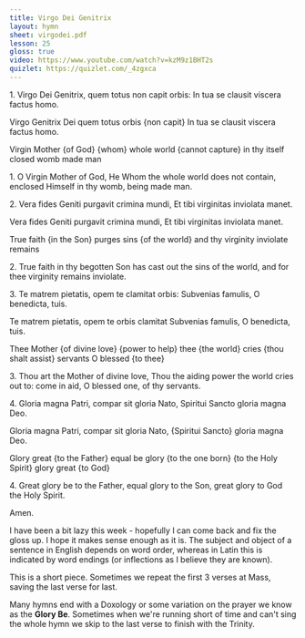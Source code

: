 ```yaml
---
title: Virgo Dei Genitrix
layout: hymn
sheet: virgodei.pdf
lesson: 25
gloss: true
video: https://www.youtube.com/watch?v=kzM9z1BHT2s
quizlet: https://quizlet.com/_4zgxca
---
```


<div data-gloss>
<p>1. Virgo Dei Genitrix, quem totus non capit orbis:
In tua se clausit viscera factus homo.
</p>
<p>Virgo Genitrix Dei quem totus orbis {non capit}
In tua se clausit viscera factus homo.
</p>
<p>Virgin Mother {of God} {whom} whole world {cannot capture}
in thy itself closed womb made man
</p>
<p>1. O Virgin Mother of God, He Whom the whole world does not contain, enclosed Himself in thy womb, being made man.
</p>
</div>
<div data-gloss>
<p>
2. Vera fides Geniti purgavit crimina mundi,
Et tibi virginitas inviolata manet.
</p>
<p>Vera fides Geniti purgavit crimina mundi,
Et tibi virginitas inviolata manet.
</p>
<p>True faith {in the Son} purges sins {of the world}
and thy virginity inviolate remains
</p>
<p>2. True faith in thy begotten Son has cast out the sins of the world, and for thee virginity remains inviolate.
</p>
</div>
<div data-gloss>
<p>3. Te matrem pietatis, opem te clamitat orbis:
Subvenias famulis, O benedicta, tuis.
</p>
<p>Te matrem pietatis, opem te orbis clamitat
Subvenias famulis, O benedicta, tuis.
</p>
<p>Thee Mother {of divine love} {power to help} thee {the world} cries 
{thou shalt assist} servants O blessed {to thee}
</p>
<p>3.  Thou art the Mother of divine love, Thou the aiding power the world cries out to: come in aid, O blessed one, of thy servants.
</p>
</div>
<div data-gloss>
<p>
4. Gloria magna Patri, compar sit gloria Nato,
Spiritui Sancto gloria magna Deo.
</p>
<p>Gloria magna Patri, compar sit gloria Nato,
{Spiritui Sancto} gloria magna Deo.
</p>
<p>Glory great {to the Father} equal be glory {to the one born} {to the Holy Spirit} glory great {to God}
</p>
<p>4.  Great glory be to the Father, equal glory to the Son, great glory to God the Holy Spirit.
</p>
</div>

Amen.

I have been a bit lazy this week - hopefully I can come back and fix the gloss up.  I hope it makes sense enough as it is. The subject and object of a sentence in English depends on word order, whereas in Latin this is indicated by word endings (or inflections as I believe they are known).

This is a short piece. Sometimes we repeat the first 3 verses at Mass, saving the last verse for last.

Many hymns end with a Doxology or some variation on the prayer we know as the **Glory Be**. Sometimes when we're running short of time and can't sing the whole hymn we skip to the last verse to finish with the Trinity.

